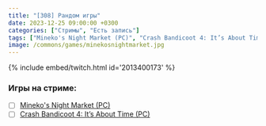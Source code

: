 ```yaml
---
title: "[308] Рандом игры"
date: 2023-12-25 09:00:00 +0300
categories: ["Стримы", "Есть запись"]
tags: ["Mineko's Night Market (PC)", "Crash Bandicoot 4: It’s About Time (PC)"]
image: /commons/games/minekosnightmarket.jpg
---
```


{% include embed/twitch.html id='2013400173' %}

### Игры на стриме:
+ [ ] [Mineko's Night Market (PC)](/tags/mineko-s-night-market-pc)
+ [ ] [Crash Bandicoot 4: It’s About Time (PC)](/tags/crash-bandicoot-4-it-s-about-time-pc)
